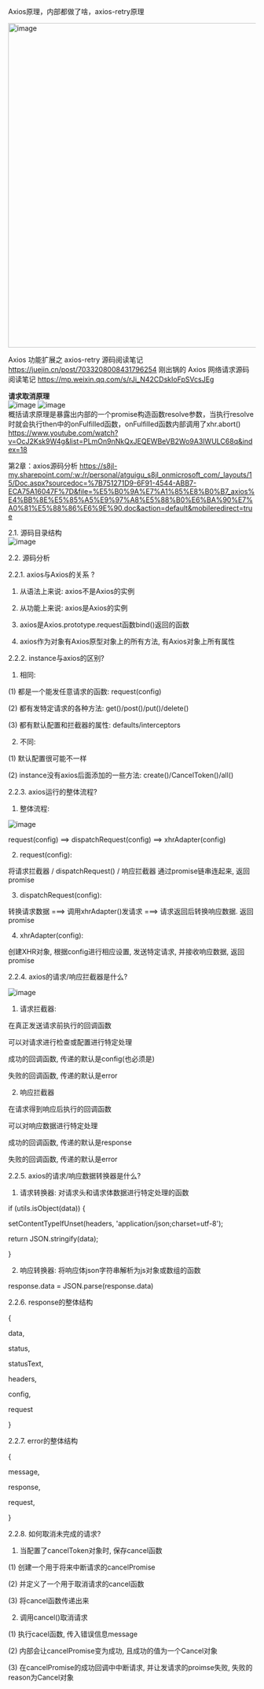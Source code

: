 Axios原理，内部都做了啥，axios-retry原理

<img width="660" alt="image" src="https://user-images.githubusercontent.com/30307995/193402090-d086663c-9928-4dcd-9dc2-3a6982cdc555.png">


Axios 功能扩展之 axios-retry 源码阅读笔记 https://juejin.cn/post/7033208008431796254
刚出锅的 Axios 网络请求源码阅读笔记 https://mp.weixin.qq.com/s/rJi_N42CDskIoFpSVcsJEg

**请求取消原理**
<br>
![image](https://user-images.githubusercontent.com/30307995/175763789-c1a3b830-a32b-4c09-ba85-81e2c19a99b7.png)
![image](https://user-images.githubusercontent.com/30307995/175763771-d885e6c4-d9c2-423c-86a6-e24ed28fd1a1.png)
<br>
概括请求原理是暴露出内部的一个promise构造函数resolve参数，当执行resolve时就会执行then中的onFulfilled函数，onFulfilled函数内部调用了xhr.abort()
<br>
https://www.youtube.com/watch?v=OcJ2Ksk9W4g&list=PLmOn9nNkQxJEQEWBeVB2Wo9A3IWULC68q&index=18


第2章：axios源码分析 https://s8jl-my.sharepoint.com/:w:/r/personal/atguigu_s8jl_onmicrosoft_com/_layouts/15/Doc.aspx?sourcedoc=%7B751271D9-6F91-4544-ABB7-ECA75A16047F%7D&file=%E5%B0%9A%E7%A1%85%E8%B0%B7_axios%E4%BB%8E%E5%85%A5%E9%97%A8%E5%88%B0%E6%BA%90%E7%A0%81%E5%88%86%E6%9E%90.doc&action=default&mobileredirect=true

2.1. 源码目录结构
<br>
![image](https://user-images.githubusercontent.com/30307995/175764612-9353eff7-9739-447a-9688-3a2bddc2885c.png)


2.2. 源码分析

2.2.1. axios与Axios的关系 ?

1. 从语法上来说: axios不是Axios的实例

2. 从功能上来说: axios是Axios的实例

3. axios是Axios.prototype.request函数bind()返回的函数

4. axios作为对象有Axios原型对象上的所有方法, 有Axios对象上所有属性

2.2.2. instance与axios的区别?

1. 相同:

(1) 都是一个能发任意请求的函数: request(config)

(2) 都有发特定请求的各种方法: get()/post()/put()/delete()

(3) 都有默认配置和拦截器的属性: defaults/interceptors

2. 不同:

(1) 默认配置很可能不一样

(2) instance没有axios后面添加的一些方法: create()/CancelToken()/all()

2.2.3. axios运行的整体流程?

1. 整体流程:

![image](https://user-images.githubusercontent.com/30307995/175764774-159f7bb0-0160-4041-9115-de33f41431c1.png)

request(config) ==> dispatchRequest(config) ==> xhrAdapter(config)

2. request(config):

将请求拦截器 / dispatchRequest() / 响应拦截器 通过promise链串连起来, 返回promise

3. dispatchRequest(config):

转换请求数据 ===> 调用xhrAdapter()发请求 ===> 请求返回后转换响应数据. 返回promise

4. xhrAdapter(config):

创建XHR对象, 根据config进行相应设置, 发送特定请求, 并接收响应数据, 返回promise

2.2.4. axios的请求/响应拦截器是什么?

![image](https://user-images.githubusercontent.com/30307995/175764840-e201a8ea-dd3d-4990-8ad8-eea016301702.png)


1. 请求拦截器:

在真正发送请求前执行的回调函数

可以对请求进行检查或配置进行特定处理

成功的回调函数, 传递的默认是config(也必须是)

失败的回调函数, 传递的默认是error

2. 响应拦截器

在请求得到响应后执行的回调函数

可以对响应数据进行特定处理

成功的回调函数, 传递的默认是response

失败的回调函数, 传递的默认是error

2.2.5. axios的请求/响应数据转换器是什么?

1. 请求转换器: 对请求头和请求体数据进行特定处理的函数

if (utils.isObject(data)) {

setContentTypeIfUnset(headers, 'application/json;charset=utf-8');

return JSON.stringify(data);

}

2. 响应转换器: 将响应体json字符串解析为js对象或数组的函数

response.data = JSON.parse(response.data)

2.2.6. response的整体结构

{

data,

status,

statusText,

headers,

config,

request

}

2.2.7. error的整体结构

{

message,

response,

request,

}

2.2.8. 如何取消未完成的请求?

1. 当配置了cancelToken对象时, 保存cancel函数

(1) 创建一个用于将来中断请求的cancelPromise

(2) 并定义了一个用于取消请求的cancel函数

(3) 将cancel函数传递出来

2. 调用cancel()取消请求

(1) 执行cacel函数, 传入错误信息message

(2) 内部会让cancelPromise变为成功, 且成功的值为一个Cancel对象

(3) 在cancelPromise的成功回调中中断请求, 并让发请求的proimse失败, 失败的reason为Cancel对象
